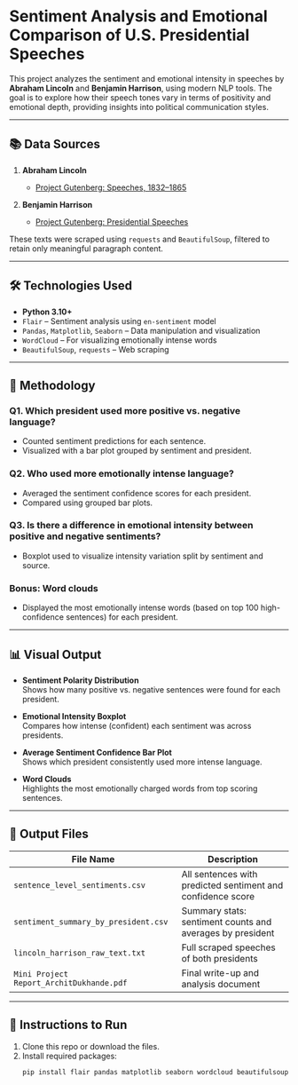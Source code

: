 # Sentiment Analysis and Emotional Comparison of U.S. Presidential Speeches

This project analyzes the sentiment and emotional intensity in speeches by **Abraham Lincoln** and **Benjamin Harrison**, using modern NLP tools. The goal is to explore how their speech tones vary in terms of positivity and emotional depth, providing insights into political communication styles.

---

## 📚 Data Sources

1. **Abraham Lincoln**  
   - [Project Gutenberg: Speeches, 1832–1865](https://www.gutenberg.org/cache/epub/14721/pg14721-images.html)

2. **Benjamin Harrison**  
   - [Project Gutenberg: Presidential Speeches](https://www.gutenberg.org/cache/epub/44682/pg44682-images.html)

These texts were scraped using `requests` and `BeautifulSoup`, filtered to retain only meaningful paragraph content.

---

## 🛠️ Technologies Used

- **Python 3.10+**
- `Flair` – Sentiment analysis using `en-sentiment` model
- `Pandas`, `Matplotlib`, `Seaborn` – Data manipulation and visualization
- `WordCloud` – For visualizing emotionally intense words
- `BeautifulSoup`, `requests` – Web scraping

---

## 🧪 Methodology

### Q1. Which president used more **positive vs. negative** language?
- Counted sentiment predictions for each sentence.
- Visualized with a bar plot grouped by sentiment and president.

### Q2. Who used more **emotionally intense** language?
- Averaged the sentiment confidence scores for each president.
- Compared using grouped bar plots.

### Q3. Is there a difference in emotional intensity between **positive and negative** sentiments?
- Boxplot used to visualize intensity variation split by sentiment and source.

### Bonus: Word clouds
- Displayed the most emotionally intense words (based on top 100 high-confidence sentences) for each president.

---

## 📊 Visual Output

- **Sentiment Polarity Distribution**  
  Shows how many positive vs. negative sentences were found for each president.

- **Emotional Intensity Boxplot**  
  Compares how intense (confident) each sentiment was across presidents.

- **Average Sentiment Confidence Bar Plot**  
  Shows which president consistently used more intense language.

- **Word Clouds**  
  Highlights the most emotionally charged words from top scoring sentences.

---

## 📁 Output Files

| File Name                                | Description                                                  |
|------------------------------------------|--------------------------------------------------------------|
| `sentence_level_sentiments.csv`          | All sentences with predicted sentiment and confidence score  |
| `sentiment_summary_by_president.csv`     | Summary stats: sentiment counts and averages by president    |
| `lincoln_harrison_raw_text.txt`          | Full scraped speeches of both presidents                     |
| `Mini Project Report_ArchitDukhande.pdf` | Final write-up and analysis document                         |

---

## 🧾 Instructions to Run

1. Clone this repo or download the files.
2. Install required packages:
   ```bash
   pip install flair pandas matplotlib seaborn wordcloud beautifulsoup4 requests
